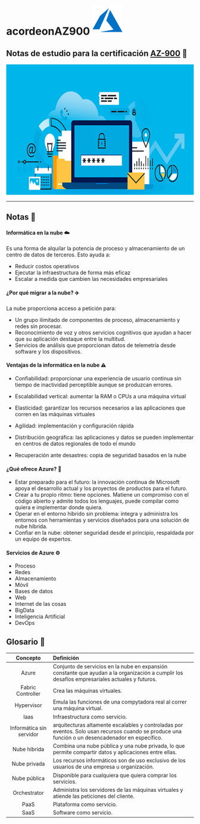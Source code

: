 # acordeonAZ900 <img src="./img/azureLogo.png" width="80">
## Notas de estudio para la certificación [AZ-900](https://docs.microsoft.com/en-us/learn/certifications/azure-fundamentals/#certification-exams) :green_book:
<img src="./img/cloud.png" width="1000" height="350">

***

## Notas :book:

#### Informática en la nube :cloud: 
Es una forma de alquilar la potencia de proceso y almacenamiento de un centro de datos de terceros. Esto ayuda a:
  * Reducir costos operativos
  * Ejecutar la infraestructura de forma más eficaz
  * Escalar a medida que cambien las necesidades empresariales

#### ¿Por qué migrar a la nube? :airplane:
La nube proporciona acceso a petición para:
  * Un grupo ilimitado de componentes de proceso, almacenamiento y redes sin procesar.
  * Reconocimiento de voz y otros servicios cognitivos que ayudan a hacer que su aplicación destaque entre la multitud.
  * Servicios de análisis que proporcionan datos de telemetría desde software y los dispositivos.

#### Ventajas de la informática en la nube :warning:
  * Confiabilidad: proporcionar una experiencia de usuario continua sin tiempo de inactividad perceptible aunque se produzcan errores.

  * Escalabilidad vertical: aumentar la RAM o CPUs a una máquina virtual

  * Elasticidad: garantizar los recursos necesarios a las aplicaciones que corren en las máquinas virtuales

  * Agilidad: implementación y configuración rápida

  * Distribución geográfica: las aplicaciones y datos se pueden implementar en centros de datos regionales de todo el mundo

  * Recuperación ante desastres: copia de seguridad basados en la nube

#### ¿Qué ofrece Azure? :eyes:
  * Estar preparado para el futuro: la innovación continua de Microsoft apoya el desarrollo actual y los proyectos de productos para el futuro.
  * Crear a tu propio ritmo: tiene opciones. Matiene un compromiso con el código abierto y admite todos los lenguajes, puede compilar como quiera e implementar donde quiera.
  * Operar en el entorno híbrido sin problema: integra y administra los entornos con herramientas y servicios diseñados para una solución de nube híbrida.
  * Confiar en la nube: obtener seguridad desde el principio, respaldada por un equipo de expertos.

#### Servicios de Azure :gear:
  * Proceso
  * Redes
  * Almacenamiento
  * Móvil
  * Bases de datos
  * Web
  * Internet de las cosas
  * BigData
  * Inteligencia Artificial
  * DevOps

## Glosario :pencil:

| Concepto | Definición |
| :------: | :-------- |
|Azure|Conjunto de servicios en la nube en expansión constante que ayudan a la organización a cumplir los desafíos empresariales actuales y futuros.| 
|Fabric Controller| Crea las máquinas virtuales.|
|Hypervisor| Emula las funciones de una compytadora real al correr una máquina virtual.|
| Iaas | Infraestructura como servicio.| 
| Informática sin servidor| arquitecturas altamente escalables y controladas por eventos. Solo usan recursos cuando se produce una función o un desencadenador en específico.|
|Nube híbrida| Combina una nube pública y una nube privada, lo que permite compartir datos y aplicaciones entre ellas.|
|Nube privada| Los recursos informáticos son de uso exclusivo de los usuarios de una empresa u organización.|
|Nube pública|Disponible para cualquiera que quiera comprar los servicios.|
|Orchestrator| Administra los servidores de las máquinas virtuales y atiende las peticiones del cliente.|
| PaaS | Plataforma como servicio.| 
| SaaS | Software como servicio.| 
